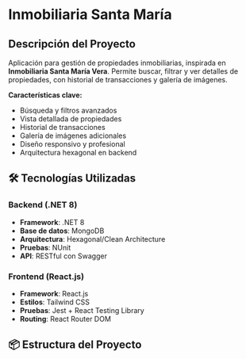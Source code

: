 # Inmobiliaria Santa María

## Descripción del Proyecto

Aplicación para gestión de propiedades inmobiliarias, inspirada en **Inmobiliaria Santa María Vera**. Permite buscar, filtrar y ver detalles de propiedades, con historial de transacciones y galería de imágenes.

**Características clave:**
- Búsqueda y filtros avanzados
- Vista detallada de propiedades
- Historial de transacciones
- Galería de imágenes adicionales
- Diseño responsivo y profesional
- Arquitectura hexagonal en backend

## 🛠️ Tecnologías Utilizadas

### Backend (.NET 8)
- **Framework**: .NET 8
- **Base de datos**: MongoDB
- **Arquitectura**: Hexagonal/Clean Architecture
- **Pruebas**: NUnit
- **API**: RESTful con Swagger

### Frontend (React.js)
- **Framework**: React.js
- **Estilos**: Tailwind CSS
- **Pruebas**: Jest + React Testing Library
- **Routing**: React Router DOM

## 📦 Estructura del Proyecto

